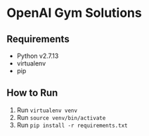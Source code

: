 OpenAI Gym Solutions
====================

## Requirements

- Python v2.7.13
- virtualenv
- pip

## How to Run

1. Run `virtualenv venv`
2. Run `source venv/bin/activate`
3. Run `pip install -r requirements.txt`
